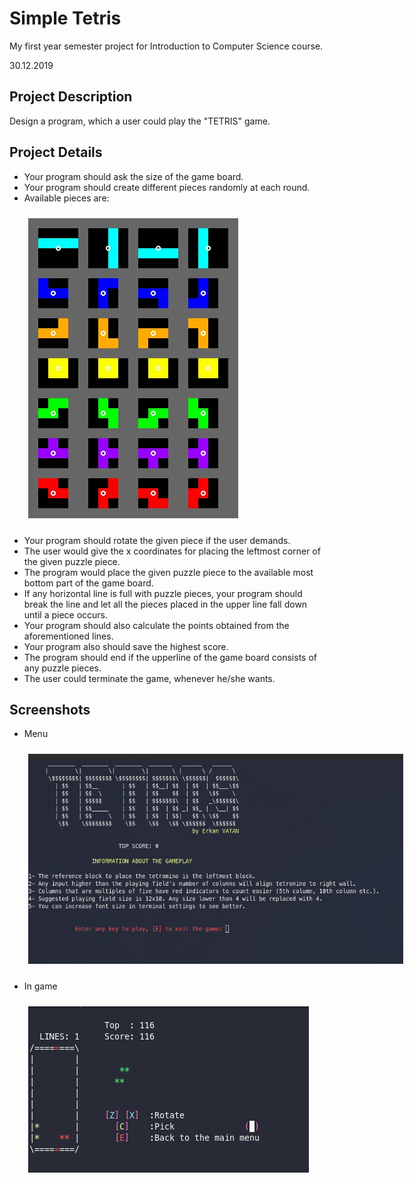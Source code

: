 # Simple Tetris
My first year semester project for Introduction to Computer Science course.

30.12.2019

## Project Description
Design a program, which a user could play the "TETRIS" game.

## Project Details
* Your program should ask the size of the game board.
* Your program should create different pieces randomly at each round.
* Available pieces are:

<img src="images/classic_tetris_tetrominos.jpg"
     alt="Classic tetris tetrominos"
     style="margin: 10px 30px; max-width: 600px" />
* Your program should rotate the given piece if the user demands.
* The user would give the x coordinates for placing the leftmost corner of the
given puzzle piece.
* The program would place the given puzzle piece to the available most bottom part
of the game board.
* If any horizontal line is full with puzzle pieces, your program should break the line
and let all the pieces placed in the upper line fall down until a piece occurs.
* Your program should also calculate the points obtained from the aforementioned
lines.
* Your program also should save the highest score.
* The program should end if the upperline of the game board consists of any puzzle
pieces.
* The user could terminate the game, whenever he/she wants.

## Screenshots
* Menu

<img src="images/menu.png"
     alt="Classic tetris tetrominos"
     style="margin: 10px 30px; max-width: 600px" />
* In game

<img src="images/in_game_screenshot.png"
     alt="Classic tetris tetrominos"
     style="margin: 10px 30px; max-width: 600px" />
